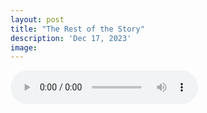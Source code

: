 ```yaml
---
layout: post
title: "The Rest of the Story"
description: 'Dec 17, 2023'
image:
---
```


<audio controls preload="metadata">
  <source src="https://docs.google.com/uc?export=open&id=1TXBBrYFaF-JqwNb0uKS-IpKpnPonljPH" type="audio/mp3">
Your browser does not support the audio element.
</audio>
